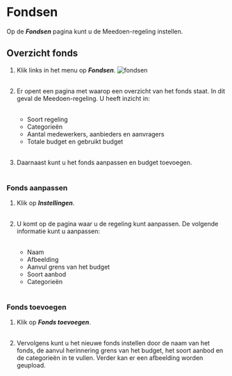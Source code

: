 # Fondsen

Op de **_Fondsen_** pagina kunt u de Meedoen-regeling instellen.

## Overzicht fonds

1.   Klik links in het menu op **_Fondsen_**.
    <img src="https://raw.githubusercontent.com/teamforus/manuals/master/img/manual-aanbieder-fondsen.png" alt="fondsen" style="max-width:300px">
    <br />&nbsp;

2.  Er opent een pagina met waarop een overzicht van het fonds staat. In dit geval de Meedoen-regeling. U heeft inzicht in:
<br />&nbsp;
    - Soort regeling
    - Categorieën
    - Aantal medewerkers, aanbieders en aanvragers
    - Totale budget en gebruikt budget
    <br />&nbsp;

3. Daarnaast kunt u het fonds aanpassen en budget toevoegen.
<br />&nbsp;

### Fonds aanpassen
1. Klik op **_Instellingen_**.
<br />&nbsp;

2. U komt op de pagina waar u de regeling kunt aanpassen. De volgende informatie kunt u aanpassen:
<br />&nbsp;
    - Naam
    - Afbeelding
    - Aanvul grens van het budget
    - Soort aanbod
    - Categorieën
<br />&nbsp;

### Fonds toevoegen
1. Klik op **_Fonds toevoegen_**.
<br />&nbsp;

2. Vervolgens kunt u het nieuwe fonds instellen door de naam van het fonds, de aanvul herinnering grens van het budget, het soort aanbod en de categorieën in te vullen. Verder kan er een afbeelding worden geupload.
<br />&nbsp;

